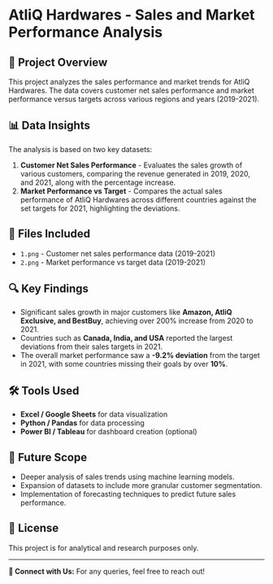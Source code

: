 # AtliQ Hardwares - Sales and Market Performance Analysis

## 📌 Project Overview
This project analyzes the sales performance and market trends for AtliQ Hardwares. The data covers customer net sales performance and market performance versus targets across various regions and years (2019-2021). 

## 📊 Data Insights
The analysis is based on two key datasets:
1. **Customer Net Sales Performance** - Evaluates the sales growth of various customers, comparing the revenue generated in 2019, 2020, and 2021, along with the percentage increase.
2. **Market Performance vs Target** - Compares the actual sales performance of AtliQ Hardwares across different countries against the set targets for 2021, highlighting the deviations.

## 📁 Files Included
- `1.png` - Customer net sales performance data (2019-2021)
- `2.png` - Market performance vs target data (2019-2021)

## 🔍 Key Findings
- Significant sales growth in major customers like **Amazon, AtliQ Exclusive, and BestBuy**, achieving over 200% increase from 2020 to 2021.
- Countries such as **Canada, India, and USA** reported the largest deviations from their sales targets in 2021.
- The overall market performance saw a **-9.2% deviation** from the target in 2021, with some countries missing their goals by over **10%**.

## 🛠️ Tools Used
- **Excel / Google Sheets** for data visualization
- **Python / Pandas** for data processing
- **Power BI / Tableau** for dashboard creation (optional)

## 🚀 Future Scope
- Deeper analysis of sales trends using machine learning models.
- Expansion of datasets to include more granular customer segmentation.
- Implementation of forecasting techniques to predict future sales performance.

## 📄 License
This project is for analytical and research purposes only.

---
**🔗 Connect with Us:**
For any queries, feel free to reach out!
